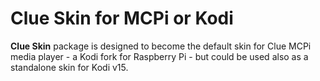 # Clue Skin for MCPi or Kodi

**Clue Skin** package is designed to become the default skin for Clue MCPi media player -
a Kodi fork for Raspberry Pi - but could be used also as a standalone skin for Kodi v15.
